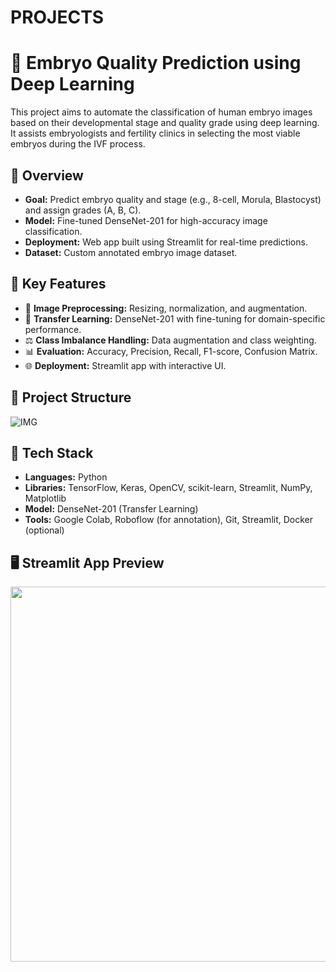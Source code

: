 # PROJECTS
# 🧬 Embryo Quality Prediction using Deep Learning

This project aims to automate the classification of human embryo images based on their developmental stage and quality grade using deep learning. It assists embryologists and fertility clinics in selecting the most viable embryos during the IVF process.

## 🚀 Overview

- **Goal:** Predict embryo quality and stage (e.g., 8-cell, Morula, Blastocyst) and assign grades (A, B, C).
- **Model:** Fine-tuned DenseNet-201 for high-accuracy image classification.
- **Deployment:** Web app built using Streamlit for real-time predictions.
- **Dataset:** Custom annotated embryo image dataset.

## 🧠 Key Features

- 📸 **Image Preprocessing:** Resizing, normalization, and augmentation.
- 🧩 **Transfer Learning:** DenseNet-201 with fine-tuning for domain-specific performance.
- ⚖️ **Class Imbalance Handling:** Data augmentation and class weighting.
- 📊 **Evaluation:** Accuracy, Precision, Recall, F1-score, Confusion Matrix.
- 🌐 **Deployment:** Streamlit app with interactive UI.

## 📁 Project Structure

![IMG](https://github.com/user-attachments/assets/73b4aa43-28d6-4d51-b30b-64260c4efbea)



## 🔧 Tech Stack

- **Languages:** Python
- **Libraries:** TensorFlow, Keras, OpenCV, scikit-learn, Streamlit, NumPy, Matplotlib
- **Model:** DenseNet-201 (Transfer Learning)
- **Tools:** Google Colab, Roboflow (for annotation), Git, Streamlit, Docker (optional)

## 🖥️ Streamlit App Preview

<p align="center">
  <img src="app_preview.gif" width="600"/>
</p>

